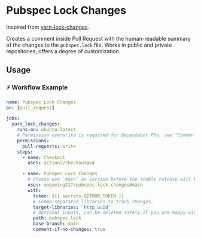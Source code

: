 # Pubspec Lock Changes

Inspired from [yarn-lock-changes](https://github.com/Simek/yarn-lock-changes).

Creates a comment inside Pull Request with the human-readable summary of the
changes to the `pubspec.lock` file. Works in public and private repositories,
offers a degree of customization.

## Usage

### ⚡️ Workflow Example

```yaml
name: Pubspec Lock Changes
on: [pull_request]

jobs:
  yarn_lock_changes:
    runs-on: ubuntu-latest
    # Permission overwrite is required for Dependabot PRs, see "Common issues" section below.
    permissions:
      pull-requests: write
    steps:
      - name: Checkout
        uses: actions/checkout@v4

      - name: Pubspec Lock Changes
        # Please use `main` as version before the stable release will be published as `v1`.
        uses: mogaming217/pubspec-lock-changes@main
        with:
          token: ${{ secrets.GITHUB_TOKEN }}
          # Comma separated libraries to track changes.
          target-libraries: 'http,uuid'
          # Optional inputs, can be deleted safely if you are happy with default values.
          path: pubspec.lock
          base-branch: main
          comment-if-no-changes: true
```
